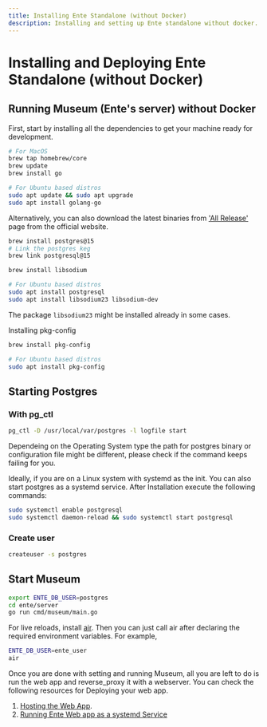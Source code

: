 ```yaml
---
title: Installing Ente Standalone (without Docker)
description: Installing and setting up Ente standalone without docker.
---
```


# Installing and Deploying Ente Standalone (without Docker)

## Running Museum (Ente's server) without Docker

First, start by installing all the dependencies to get your machine ready for development. 

```sh 
# For MacOS
brew tap homebrew/core 
brew update 
brew install go 

# For Ubuntu based distros
sudo apt update && sudo apt upgrade 
sudo apt install golang-go
```

Alternatively, you can also download the latest binaries from ['All Release'](https://go.dev/dl/) page from the official website. 

```sh 
brew install postgres@15 
# Link the postgres keg 
brew link postgresql@15 

brew install libsodium 

# For Ubuntu based distros 
sudo apt install postgresql
sudo apt install libsodium23 libsodium-dev 
```

The package `libsodium23` might be installed already in some cases.

Installing pkg-config

```sh 
brew install pkg-config 

# For Ubuntu based distros 
sudo apt install pkg-config
```

## Starting Postgres 

### With pg_ctl 

```sh 
pg_ctl -D /usr/local/var/postgres -l logfile start 
```

Dependeing on the Operating System type the path for postgres binary or configuration file might be different, please check if the command keeps failing for you. 

Ideally, if you are on a Linux system with systemd as the init. You can also start postgres as a systemd service. After Installation execute the following commands: 

```sh 
sudo systemctl enable postgresql 
sudo systemctl daemon-reload && sudo systemctl start postgresql
```

### Create user 

```sh 
createuser -s postgres
```

## Start Museum 

```sh
export ENTE_DB_USER=postgres 
cd ente/server
go run cmd/museum/main.go
```

For live reloads, install [air](https://github.com/air-verse/air#installation). Then you can just call air after declaring the required environment variables. For example,

```sh
ENTE_DB_USER=ente_user
air
```

Once you are done with setting and running Museum, all you are left to do is run the web app and reverse_proxy it with a webserver. You can check the following resources for Deploying your web app. 

1. [Hosting the Web App](https://help.ente.io/self-hosting/guides/web-app).
2. [Running Ente Web app as a systemd Service](https://gist.github.com/mngshm/72e32bd483c2129621ed0d74412492fd)
